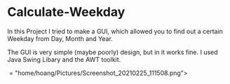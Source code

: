 # Calculate-Weekday
In this Project I tried to make a GUI, which allowed you to find out a certain Weekday from Day, Month and Year.


The GUI is very simple (maybe poorly) design, but in it works fine. I used Java Swing Libary and the AWT toolkit. 

<img src> = "home/hoang/Pictures/Screenshot_20210225_111508.png">


